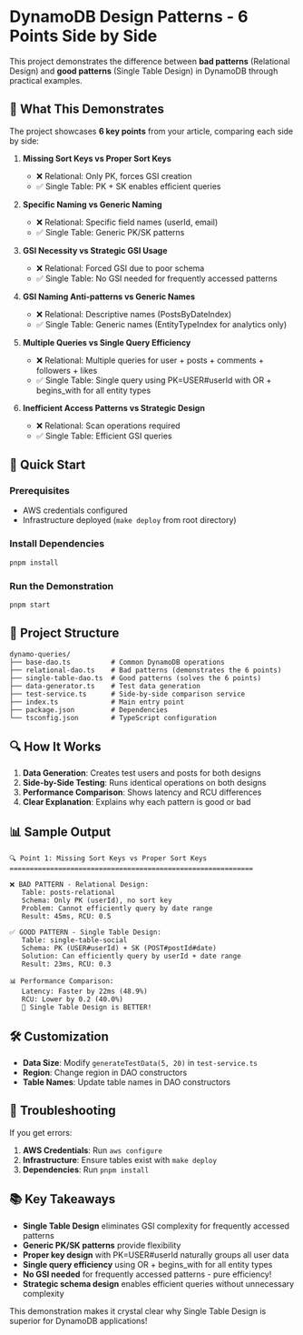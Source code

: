 # DynamoDB Design Patterns - 6 Points Side by Side

This project demonstrates the difference between **bad patterns** (Relational Design) and **good patterns** (Single Table Design) in DynamoDB through practical examples.

## 🎯 What This Demonstrates

The project showcases **6 key points** from your article, comparing each side by side:

1. **Missing Sort Keys vs Proper Sort Keys**
   - ❌ Relational: Only PK, forces GSI creation
   - ✅ Single Table: PK + SK enables efficient queries

2. **Specific Naming vs Generic Naming**
   - ❌ Relational: Specific field names (userId, email)
   - ✅ Single Table: Generic PK/SK patterns

3. **GSI Necessity vs Strategic GSI Usage**
   - ❌ Relational: Forced GSI due to poor schema
   - ✅ Single Table: No GSI needed for frequently accessed patterns

4. **GSI Naming Anti-patterns vs Generic Names**
   - ❌ Relational: Descriptive names (PostsByDateIndex)
   - ✅ Single Table: Generic names (EntityTypeIndex for analytics only)

5. **Multiple Queries vs Single Query Efficiency**
   - ❌ Relational: Multiple queries for user + posts + comments + followers + likes
   - ✅ Single Table: Single query using PK=USER#userId with OR + begins_with for all entity types

6. **Inefficient Access Patterns vs Strategic Design**
   - ❌ Relational: Scan operations required
   - ✅ Single Table: Efficient GSI queries

## 🚀 Quick Start

### Prerequisites
- AWS credentials configured
- Infrastructure deployed (`make deploy` from root directory)

### Install Dependencies
```bash
pnpm install
```

### Run the Demonstration
```bash
pnpm start
```

## 📁 Project Structure

```
dynamo-queries/
├── base-dao.ts          # Common DynamoDB operations
├── relational-dao.ts    # Bad patterns (demonstrates the 6 points)
├── single-table-dao.ts  # Good patterns (solves the 6 points)
├── data-generator.ts    # Test data generation
├── test-service.ts      # Side-by-side comparison service
├── index.ts             # Main entry point
├── package.json         # Dependencies
└── tsconfig.json        # TypeScript configuration
```

## 🔍 How It Works

1. **Data Generation**: Creates test users and posts for both designs
2. **Side-by-Side Testing**: Runs identical operations on both designs
3. **Performance Comparison**: Shows latency and RCU differences
4. **Clear Explanation**: Explains why each pattern is good or bad

## 📊 Sample Output

```
🔍 Point 1: Missing Sort Keys vs Proper Sort Keys
============================================================

❌ BAD PATTERN - Relational Design:
   Table: posts-relational
   Schema: Only PK (userId), no sort key
   Problem: Cannot efficiently query by date range
   Result: 45ms, RCU: 0.5

✅ GOOD PATTERN - Single Table Design:
   Table: single-table-social
   Schema: PK (USER#userId) + SK (POST#postId#date)
   Solution: Can efficiently query by userId + date range
   Result: 23ms, RCU: 0.3

📊 Performance Comparison:
   Latency: Faster by 22ms (48.9%)
   RCU: Lower by 0.2 (40.0%)
   🎯 Single Table Design is BETTER!
```

## 🛠️ Customization

- **Data Size**: Modify `generateTestData(5, 20)` in `test-service.ts`
- **Region**: Change region in DAO constructors
- **Table Names**: Update table names in DAO constructors

## 🔧 Troubleshooting

If you get errors:

1. **AWS Credentials**: Run `aws configure`
2. **Infrastructure**: Ensure tables exist with `make deploy`
3. **Dependencies**: Run `pnpm install`

## 📚 Key Takeaways

- **Single Table Design** eliminates GSI complexity for frequently accessed patterns
- **Generic PK/SK patterns** provide flexibility  
- **Proper key design** with PK=USER#userId naturally groups all user data
- **Single query efficiency** using OR + begins_with for all entity types
- **No GSI needed** for frequently accessed patterns - pure efficiency!
- **Strategic schema design** enables efficient queries without unnecessary complexity

This demonstration makes it crystal clear why Single Table Design is superior for DynamoDB applications! 